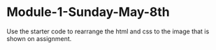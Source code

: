 # Module-1-Sunday-May-8th
Use the starter code to rearrange the html and css to the image that is shown on assignment. 
